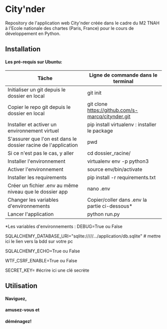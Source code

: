 # City'nder
Repository de l'application web City'nder créée dans le cadre du M2 TNAH à l'Ecole nationale des chartes (Paris, France) pour le cours de développement en Python. 

## Installation 
#### Les pré-requis sur Ubuntu: 

| Tâche                                                         | Ligne de commande dans le terminal               |
|---------------------------------------------------------------|--------------------------------------------------|
|Initialiser un git depuis le dossier en local                  |git init                                          |
|Copier le repo git depuis le dossier en local                  |git clone https://github.com/s-marcq/citynder.git |                                      |
|Installer et activer un environnement virtuel                  |pip install virtualenv : installer le package     |
|S'assurer que l'on est dans le dossier racine de l'application | pwd                                              |
|Si ce n'est pas le cas, y aller                                |cd dossier_racine/                                |
|Installer l'environnement                                      | virtualenv env -p python3                        |
|Activer l'environnement                                        | source env/bin/activate                          |
|Installer les requirements                                     |pip install -r requirements.txt                   |
|Créer un fichier .env au même niveau que le dossier app        | nano .env                                        |
|Changer les variables d'environnements                         | Copier/coller dans .env la partie ci-dessous*    |
|Lancer  l'application                                          | python run.py                                    |

*Les variables d'environnements : 
DEBUG=True ou False

SQLALCHEMY_DATABASE_URI="sqlite://///.../application/db.sqlite" # mettre ici le lien vers la bdd sur votre pc

SQLALCHEMY_ECHO=True ou False

WTF_CSRF_ENABLE=True ou False

SECRET_KEY= #écrire ici une clé secrète 

## Utilisation  
#### Naviguez,
#### amusez-vous et 
#### déménagez!
